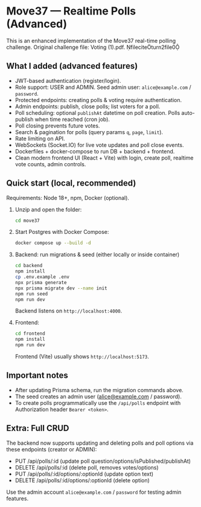 # Move37 — Realtime Polls (Advanced)

This is an enhanced implementation of the Move37 real-time polling challenge.
Original challenge file: Voting (1).pdf. fileciteturn2file0

## What I added (advanced features)
- JWT-based authentication (register/login).
- Role support: USER and ADMIN. Seed admin user: `alice@example.com` / `password`.
- Protected endpoints: creating polls & voting require authentication.
- Admin endpoints: publish, close polls; list voters for a poll.
- Poll scheduling: optional `publishAt` datetime on poll creation. Polls auto-publish when time reached (cron job).
- Poll closing prevents future votes.
- Search & pagination for polls (query params `q`, `page`, `limit`).
- Rate limiting on API.
- WebSockets (Socket.IO) for live vote updates and poll close events.
- Dockerfiles + docker-compose to run DB + backend + frontend.
- Clean modern frontend UI (React + Vite) with login, create poll, realtime vote counts, admin controls.

## Quick start (local, recommended)
Requirements: Node 18+, npm, Docker (optional).

1. Unzip and open the folder:
   ```bash
   cd move37
   ```

2. Start Postgres with Docker Compose:
   ```bash
   docker compose up --build -d
   ```

3. Backend: run migrations & seed (either locally or inside container)
   ```bash
   cd backend
   npm install
   cp .env.example .env
   npx prisma generate
   npx prisma migrate dev --name init
   npm run seed
   npm run dev
   ```
   Backend listens on `http://localhost:4000`.

4. Frontend:
   ```bash
   cd frontend
   npm install
   npm run dev
   ```
   Frontend (Vite) usually shows `http://localhost:5173`.

## Important notes
- After updating Prisma schema, run the migration commands above.
- The seed creates an admin user (alice@example.com / password).
- To create polls programmatically use the `/api/polls` endpoint with Authorization header `Bearer <token>`.

## Extra: Full CRUD
The backend now supports updating and deleting polls and poll options via these endpoints (creator or ADMIN):

- PUT /api/polls/:id  (update poll question/options/isPublished/publishAt)
- DELETE /api/polls/:id  (delete poll, removes votes/options)
- PUT /api/polls/:id/options/:optionId  (update option text)
- DELETE /api/polls/:id/options/:optionId  (delete option)

Use the admin account `alice@example.com` / `password` for testing admin features.
